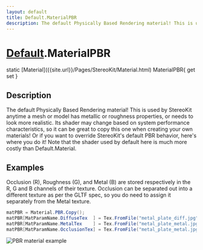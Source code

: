 ```yaml
---
layout: default
title: Default.MaterialPBR
description: The default Physically Based Rendering material! This is used by StereoKit anytime a mesh or model has metallic or roughness properties, or needs to look more realistic. Its shader may change based on system performance characteristics, so it can be great to copy this one when creating your own materials! Or if you want to override StereoKit's default PBR behavior, here's where you do it! Note that the shader used by default here is much more costly than Default.Material.
---
```

# [Default]({{site.url}}/Pages/StereoKit/Default.html).MaterialPBR

<div class='signature' markdown='1'>
static [Material]({{site.url}}/Pages/StereoKit/Material.html) MaterialPBR{ get set }
</div>

## Description
The default Physically Based Rendering material! This is
used by StereoKit anytime a mesh or model has metallic or
roughness properties, or needs to look more realistic. Its shader
may change based on system performance characteristics, so it can
be great to copy this one when creating your own materials! Or if
you want to override StereoKit's default PBR behavior, here's
where you do it! Note that the shader used by default here is
much more costly than Default.Material.


## Examples

Occlusion (R), Roughness (G), and Metal (B) are stored
respectively in the R, G and B channels of their texture.
Occlusion can be separated out into a different texture as per
the GLTF spec, so you do need to assign it separately from the
Metal texture.
```csharp
matPBR = Material.PBR.Copy();
matPBR[MatParamName.DiffuseTex  ] = Tex.FromFile("metal_plate_diff.jpg");
matPBR[MatParamName.MetalTex    ] = Tex.FromFile("metal_plate_metal.jpg", false);
matPBR[MatParamName.OcclusionTex] = Tex.FromFile("metal_plate_metal.jpg", false);
```
![PBR material example]({{site.screen_url}}/MaterialPBR.jpg)

